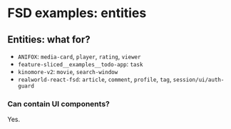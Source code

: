 # FSD examples: entities

## Entities: what for?

- `ANIFOX`: `media-card`, `player`, `rating`, `viewer`
- `feature-sliced__examples__todo-app`: `task`
- `kinomore-v2`: `movie`, `search-window`
- `realworld-react-fsd`: `article`, `comment`, `profile`, `tag`, `session/ui/auth-guard`

### Can contain UI components?

Yes.